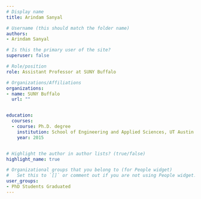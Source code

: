 ```yaml
---
# Display name
title: Arindam Sanyal

# Username (this should match the folder name)
authors:
- Arindam Sanyal

# Is this the primary user of the site?
superuser: false

# Role/position
role: Assistant Professor at SUNY Buffalo

# Organizations/Affiliations
organizations:
- name: SUNY Buffalo
  url: ""


education:
  courses:
  - course: Ph.D. degree
    institution: School of Engineering and Applied Sciences, UT Austin
    year: 2015


# Highlight the author in author lists? (true/false)
highlight_name: true

# Organizational groups that you belong to (for People widget)
#   Set this to `[]` or comment out if you are not using People widget.
user_groups:
- PhD Students Graduated
---
```

